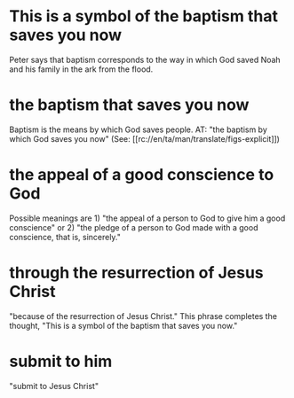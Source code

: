 # This is a symbol of the baptism that saves you now

Peter says that baptism corresponds to the way in which God saved Noah and his family in the ark from the flood.

# the baptism that saves you now

Baptism is the means by which God saves people. AT: "the baptism by which God saves you now" (See: [[rc://en/ta/man/translate/figs-explicit]])

# the appeal of a good conscience to God

Possible meanings are 1) "the appeal of a person to God to give him a good conscience" or 2) "the pledge of a person to God made with a good conscience, that is, sincerely."

# through the resurrection of Jesus Christ

"because of the resurrection of Jesus Christ." This phrase completes the thought, "This is a symbol of the baptism that saves you now."

# submit to him

"submit to Jesus Christ"